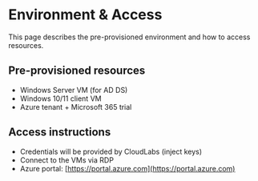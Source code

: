 # Environment & Access

This page describes the pre-provisioned environment and how to access resources.

## Pre-provisioned resources

- Windows Server VM (for AD DS)
- Windows 10/11 client VM
- Azure tenant + Microsoft 365 trial

## Access instructions

- Credentials will be provided by CloudLabs (inject keys)
- Connect to the VMs via RDP
- Azure portal: [https://portal.azure.com](https://portal.azure.com)
